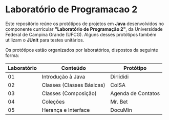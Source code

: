 # Laboratório de Programacao 2

Este repositório reúne os protótipos de projetos em **Java** desenvolvidos no componente curricular **"Laboratório de Programação 2"**, da Universidade Federal de Campina Grande (UFCG). Alguns desses protótipos também utilizam o **JUnit** para testes unitários.

Os protótipos estão organizados por laboratórios, dispostos da seguinte forma:

Laboratório | Conteúdo | Protótipo
---|---|---
01 | Introdução à Java | Dirlididi
02 | Classes (Classes Básicas) | CoISA
03 | Classes (Composição) | Agenda de Contatos
04 | Coleções | Mr. Bet
05 | Herança e Interface | DocuMin
